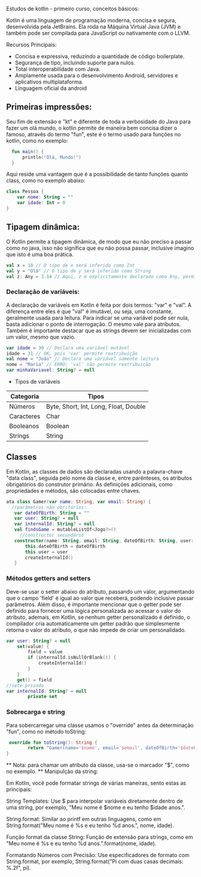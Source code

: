 Estudos de kotlin - primeiro curso, conceitos básicos:

Kotlin é uma linguagem de programação moderna, concisa e segura, desenvolvida pela JetBrains. Ela roda na Máquina Virtual Java (JVM) e também pode ser compilada para JavaScript ou nativamente com o LLVM.

Recursos Principais:
   - Concisa e expressiva, reduzindo a quantidade de código boilerplate.
   - Segurança de tipo, incluindo suporte para nulos.
   - Total interoperabilidade com Java.
   - Amplamente usada para o desenvolvimento Android, servidores e aplicativos multiplataforma.
   - Linguagem oficial da android
     
## Primeiras impressões: 

Seu fim de extensão e "kt" e diferente de toda a verbosidade do Java para fazer um olá mundo, o kotlin permite de maneira bem concisa dizer o famoso, através do termo "fun", este é o termo usado para funções no kotlin, como no exemplo:
```kotlin
  fun main() {
      println("Olá, Mundo!")
  }
```
Aqui reside uma vantagem que é a possibilidade de tanto funções quanto class, como no exemplo abaixo: 

```kotlin
class Pessoa {
    var nome: String = ""
    var idade: Int = 0
}
```
## Tipagem dinâmica:

O Kotlin permite a tipagem dinâmica, de modo que eu não preciso a passar como no java, isso não significa que eu não possa passar, inclusive imagino que isto é uma boa prática.

```kotlin
val x = 10 // O tipo de x será inferido como Int
val y = "Olá" // O tipo de y será inferido como String
val z: Any = 3.14 // Aqui, z é explicitamente declarado como Any, permitindo que ele possa conter qualquer tipo de valor
```

### Declaração de variáveis:

A declaração de variáveis em Kotlin é feita por dois termos: "var" e "val". A diferença entre eles é que "val" é imutável, ou seja, uma constante, geralmente usada para leitura. Para indicar se uma variável pode ser nula, basta adicionar o ponto de interrogação. O mesmo vale para atributos. Também é importante destacar que as strings devem ser inicializadas com um valor, mesmo que vazio.

```kotlin
var idade = 30 // Declara uma variável mutável
idade = 31 // OK, pois 'var' permite reatribuição
val nome = "João" // Declara uma variável somente leitura
nome = "Maria" // ERRO: 'val' não permite reatribuição
var minhaVariavel: String? = null
```
* Tipos de variáveis
  
| Categoria              | Tipos                                              |
|------------------------|----------------------------------------------------|
| Números                | Byte, Short, Int, Long, Float, Double              |
| Caracteres             | Char                                               |
| Booleanos              | Boolean                                            |
| Strings                | String                                             |

 ## Classes
 
Em Kotlin, as classes de dados são declaradas usando a palavra-chave "data class", seguida pelo nome da classe e, entre parênteses, os atributos obrigatórios do construtor primário. As definições adicionais, como propriedades e métodos, são colocadas entre chaves. 

 ```kotlin
ata class Gamer(var name: String, var email: String) {
   //parâmetros não obritórios:
    var dateOfBirth: String = ""
    var user: String? = null
    var internalId: String? = null
    val findsGame = mutableListOf<Jogo?>()
      //constructor secundário
    constructor(name: String, email: String, dateOfBirth: String, user: String) : this(name, email) {
        this.dateOfBirth = dateOfBirth
        this.user = user
        createInternalId()
    }

```
### Métodos getters and setters
Deve-se usar o setter abaixo do atributo, passando um valor, argumentando que o campo 'field' é igual ao valor que receberá, podendo inclusive passar parâmetros. Além disso, é importante mencionar que o getter pode ser definido para fornecer uma lógica personalizada ao acessar o valor do atributo, ademais, em Kotlin, se nenhum getter personalizado é definido, o compilador cria automaticamente um getter padrão que simplesmente retorna o valor do atributo, o que não impede de criar um personalidado.

```kotlin
var user: String? = null
    set(value) {
        field = value
        if (internalId.isNullOrBlank()) {
            createInternalId()
        }
    }
    get() = field
//sete privado
var internalId: String? = null
        private set
```
### Sobrecarga e string
Para sobercarregar uma classe usamos o "override" antes da determinação "fun", como no método toString:

```kotlin
 override fun toString(): String {
        return "Gamer(name='$name', email='$email', dateOfBirth='$dateOfBirth', user=$user, internalId=$internalId)"
}
```
** Nota: para chamar um atributo da classe, usa-se o marcador "$", como no exemplo.
** Manipulção da string:

Em Kotlin, você pode formatar strings de várias maneiras, sento estas as principais:

 String Templates: Use $ para interpolar variáveis diretamente dentro de uma string, por exemplo, "Meu nome é $nome e eu tenho $idade anos.".

 String.format: Similar ao printf em outras linguagens, como em String.format("Meu nome é %s e eu tenho %d anos.", nome, idade).

 Função format da classe String: Função de extensão para strings, como em "Meu nome é %s e eu tenho %d anos.".format(nome, idade).

 Formatando Números com Precisão: Use especificadores de formato com String.format, por exemplo, String.format("Pi com duas casas decimais: %.2f", pi).



